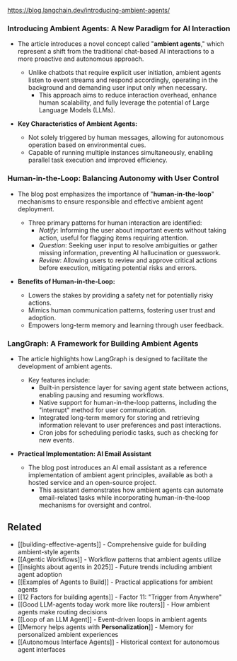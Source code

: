 https://blog.langchain.dev/introducing-ambient-agents/
### Introducing Ambient Agents: A New Paradigm for AI Interaction

-   The article introduces a novel concept called "**ambient agents**," which represent a shift from the traditional chat-based AI interactions to a more proactive and autonomous approach.
    -   Unlike chatbots that require explicit user initiation, ambient agents listen to event streams and respond accordingly, operating in the background and demanding user input only when necessary.
        -   This approach aims to reduce interaction overhead, enhance human scalability, and fully leverage the potential of Large Language Models (LLMs).

-   **Key Characteristics of Ambient Agents:**
    -   Not solely triggered by human messages, allowing for autonomous operation based on environmental cues.
    -   Capable of running multiple instances simultaneously, enabling parallel task execution and improved efficiency.

### Human-in-the-Loop: Balancing Autonomy with User Control

-   The blog post emphasizes the importance of "**human-in-the-loop**" mechanisms to ensure responsible and effective ambient agent deployment.
    -   Three primary patterns for human interaction are identified:
        -   *Notify*: Informing the user about important events without taking action, useful for flagging items requiring attention.
        -   *Question*: Seeking user input to resolve ambiguities or gather missing information, preventing AI hallucination or guesswork.
        -   *Review*: Allowing users to review and approve critical actions before execution, mitigating potential risks and errors.

-   **Benefits of Human-in-the-Loop:**
    -   Lowers the stakes by providing a safety net for potentially risky actions.
    -   Mimics human communication patterns, fostering user trust and adoption.
    -   Empowers long-term memory and learning through user feedback.

### LangGraph: A Framework for Building Ambient Agents

-   The article highlights how LangGraph is designed to facilitate the development of ambient agents.
    -   Key features include:
        -   Built-in persistence layer for saving agent state between actions, enabling pausing and resuming workflows.
        -   Native support for human-in-the-loop patterns, including the "interrupt" method for user communication.
        -   Integrated long-term memory for storing and retrieving information relevant to user preferences and past interactions.
        -   Cron jobs for scheduling periodic tasks, such as checking for new events.

-   **Practical Implementation: AI Email Assistant**
    -   The blog post introduces an AI email assistant as a reference implementation of ambient agent principles, available as both a hosted service and an open-source project.
        -   This assistant demonstrates how ambient agents can automate email-related tasks while incorporating human-in-the-loop mechanisms for oversight and control.

## Related

- [[building-effective-agents]] - Comprehensive guide for building ambient-style agents
- [[Agentic Workflows]] - Workflow patterns that ambient agents utilize
- [[insights about agents in 2025]] - Future trends including ambient agent adoption
- [[Examples of Agents to Build]] - Practical applications for ambient agents
- [[12 Factors for building agents]] - Factor 11: "Trigger from Anywhere"
- [[Good LLM-agents today work more like routers]] - How ambient agents make routing decisions
- [[Loop of an LLM Agent]] - Event-driven loops in ambient agents
- [[Memory helps agents with **Personalization**]] - Memory for personalized ambient experiences
- [[Autonomous Interface Agents]] - Historical context for autonomous agent interfaces
